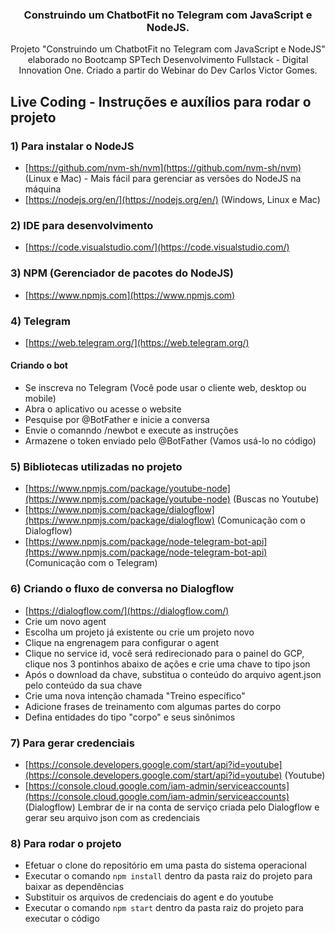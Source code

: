 <h3 align="center">
	Construindo um ChatbotFit no Telegram com JavaScript e NodeJS.
</h3>
<p align="center">
Projeto "Construindo um ChatbotFit no Telegram com JavaScript e NodeJS" elaborado no Bootcamp SPTech Desenvolvimento Fullstack - Digital Innovation One. Criado a partir do Webinar do Dev Carlos Victor Gomes.</p>

## Live Coding - Instruções e auxílios para rodar o projeto

### 1) Para instalar o NodeJS
- [https://github.com/nvm-sh/nvm](https://github.com/nvm-sh/nvm) (Linux e Mac) - Mais fácil para gerenciar as versões do NodeJS na máquina
- [https://nodejs.org/en/](https://nodejs.org/en/) (Windows, Linux e Mac)

### 2) IDE para desenvolvimento
- [https://code.visualstudio.com/](https://code.visualstudio.com/)

### 3) NPM (Gerenciador de pacotes do NodeJS)
- [https://www.npmjs.com](https://www.npmjs.com)

### 4) Telegram
- [https://web.telegram.org/](https://web.telegram.org/)
#### Criando o bot
- Se inscreva no Telegram (Você pode usar o cliente web, desktop ou mobile)
- Abra o aplicativo ou acesse o website
- Pesquise por @BotFather e inicie a conversa
- Envie o comanndo /newbot e execute as instruções
- Armazene o token enviado pelo @BotFather (Vamos usá-lo no código)
### 5) Bibliotecas utilizadas no projeto
- [https://www.npmjs.com/package/youtube-node](https://www.npmjs.com/package/youtube-node) (Buscas no Youtube)
- [https://www.npmjs.com/package/dialogflow](https://www.npmjs.com/package/dialogflow) (Comunicação com o Dialogflow)
- [https://www.npmjs.com/package/node-telegram-bot-api](https://www.npmjs.com/package/node-telegram-bot-api) (Comunicação com o Telegram)

### 6) Criando o fluxo de conversa no Dialogflow
- [https://dialogflow.com/](https://dialogflow.com/)
- Crie um novo agent
- Escolha um projeto já existente ou crie um projeto novo
- Clique na engrenagem para configurar o agent
- Clique no service id, você será redirecionado para o painel do GCP, clique nos 3 pontinhos abaixo de ações e crie uma chave to tipo json
- Após o download da chave, substitua o conteúdo do arquivo agent.json pelo conteúdo da sua chave
- Crie uma nova intenção chamada "Treino específico"
- Adicione frases de treinamento com algumas partes do corpo
- Defina entidades do tipo "corpo" e seus sinônimos

### 7) Para gerar credenciais
- [https://console.developers.google.com/start/api?id=youtube](https://console.developers.google.com/start/api?id=youtube) (Youtube)
- [https://console.cloud.google.com/iam-admin/serviceaccounts](https://console.cloud.google.com/iam-admin/serviceaccounts) (Dialogflow) Lembrar de ir na conta de serviço criada pelo Dialogflow e gerar seu arquivo json com as credenciais

### 8) Para rodar o projeto
- Efetuar o clone do repositório em uma pasta do sistema operacional
- Executar o comando `npm install` dentro da pasta raiz do projeto para baixar as dependências
- Substituir os arquivos de credenciais do agent e do youtube
- Executar o comando `npm start` dentro da pasta raiz do projeto para executar o código
